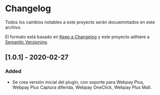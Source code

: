 # Changelog
Todos los cambios notables a este proyecto serán docuemntados en este archivo.

El formato está basado en [Keep a Changelog](http://keepachangelog.com/en/1.0.0/)
y este proyecto adhiere a [Semantic Versioning](http://semver.org/spec/v2.0.0.html).

## [1.0.1] - 2020-02-27
### Added
- Se crea versión inicial del plugin, con soporte para Webpay Plus, Webpay Plus Captura diferida, Webpay OneClick, Webpay Plus Mall. 
